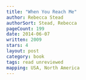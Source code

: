 ```yaml
---
title: "When You Reach Me"
author: Rebecca Stead
authorSort: Stead, Rebecca
pageCount: 199
date: 2014-06-07
written: 2009
stars: 4
layout: post
category: book
tags: read unreviewed
mapping: USA, North America
---
```

